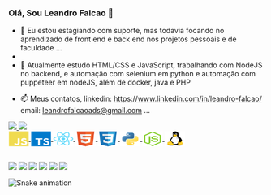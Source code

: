 ### Olá, Sou Leandro Falcao 👋

<!--
**leandro-falcao/leandro-falcao** is a ✨ _special_ ✨ repository because its `README.md` (this file) appears on your GitHub profile.

Here are some ideas to get you started:
-->
- 🔭 Eu estou estagiando com suporte, mas todavia focando no aprendizado de front end e back end nos projetos pessoais e de faculdade  ...
- 
- 🌱 Atualmente estudo HTML/CSS e JavaScript, trabalhando com NodeJS no backend, e automação com selenium em python e automação com puppeteer em nodeJS, além de docker, java e PHP
<!--
- 👯 I’m looking to collaborate on ...
- 🤔 I’m looking for help with ...
- 💬 Ask me about ...
-->
- 📫 Meus contatos, linkedin: https://www.linkedin.com/in/leandro-falcao/ email: leandrofalcaoads@gmail.com ...
<!--
- 😄 Pronouns: ...
- ⚡ Fun fact: ...
-->
 <div>
  <a href="https://github.com/leandro-falcao">
  <img height="170em" src="https://github-readme-stats.vercel.app/api?username=leandro-falcao&show_icons=true&theme=tokyonight&include_all_commits=true&count_private=true"/>
  <img height="150em" src="https://github-readme-stats.vercel.app/api/top-langs/?username=leandro-falcao&layout=compact&langs_count=7&theme=dracula"/>
</div>
  <div style="display: inline_block">
  <img align="center" alt="le-js" height="30" width="40" src="https://raw.githubusercontent.com/devicons/devicon/master/icons/javascript/javascript-plain.svg">
  <img align="center" alt="le-ts" height="30" width="40" src="https://raw.githubusercontent.com/devicons/devicon/master/icons/typescript/typescript-plain.svg">
  <img align="center" alt="le-react" height="30" width="40" src="https://raw.githubusercontent.com/devicons/devicon/master/icons/react/react-original.svg">
  <img align="center" alt="le-HTML" height="30" width="40" src="https://raw.githubusercontent.com/devicons/devicon/master/icons/html5/html5-original.svg">
  <img align="center" alt="le-CSS" height="30" width="40" src="https://raw.githubusercontent.com/devicons/devicon/master/icons/css3/css3-original.svg">
  <img align="center" alt="le-Python" height="30" width="40" src="https://raw.githubusercontent.com/devicons/devicon/master/icons/python/python-original.svg">
  <img align="center" alt="le-node" height="30" width="40" src="https://raw.githubusercontent.com/devicons/devicon/master/icons/nodejs/nodejs-original.svg">
  <img align="center" alt="le-linux" height= "30" width="40" src="https://raw.githubusercontent.com/devicons/devicon/master/icons/linux/linux-original.svg">
</div>
  
  ##
  
  <div> 
  <a href="https://www.youtube.com/channel/UC_-uuuZbY0AAt9CViNzvc-Q" target="_blank"><img src="https://img.shields.io/badge/YouTube-FF0000?style=for-the-badge&logo=youtube&logoColor=white" target="_blank"></a>
  <a href="https://instagram.com/rafaballerini" target="_blank"><img src="https://img.shields.io/badge/-Instagram-%23E4405F?style=for-the-badge&logo=instagram&logoColor=white" target="_blank"></a>
 	<a href="https://www.twitch.tv/rafaballerinii" target="_blank"><img src="https://img.shields.io/badge/Twitch-9146FF?style=for-the-badge&logo=twitch&logoColor=white" target="_blank"></a>
 <a href="https://discord.gg/G9GPg5SA75" target="_blank"><img src="https://img.shields.io/badge/Discord-7289DA?style=for-the-badge&logo=discord&logoColor=white" target="_blank"></a> 
  <a href = "mailto:contato@rafaballerini.tech"><img src="https://img.shields.io/badge/-Gmail-%23333?style=for-the-badge&logo=gmail&logoColor=white" target="_blank"></a>
  <a href="https://www.linkedin.com/in/rafaella-ballerini-45875016a" target="_blank"><img src="https://img.shields.io/badge/-LinkedIn-%230077B5?style=for-the-badge&logo=linkedin&logoColor=white" target="_blank"></a> 
 
  ![Snake animation](https://github.com/rafaballerini/leandro-falcao/blob/output/github-contribution-grid-snake.svg)
 
</div>
